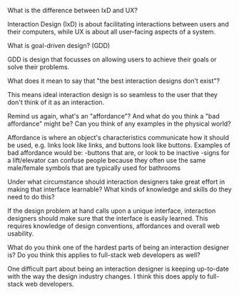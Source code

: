 What is the difference between IxD and UX?

Interaction Design (IxD) is about facilitating interactions between users and their computers, while UX is about all user-facing aspects of a system.

What is goal-driven design? (GDD)

GDD is design that focusses on allowing users to achieve their goals or solve their problems.

What does it mean to say that "the best interaction designs don’t exist"?

This means ideal interaction design is so seamless to the user that they don't think of it as an interaction.

Remind us again, what's an "affordance"? And what do you think a "bad affordance" might be? Can you think of any examples in the physical world?

Affordance is where an object's characteristics communicate how it should be used, e.g. links look like links, and buttons look like buttons.
Examples of bad affordance would be:
-buttons that are, or look to be inactive
-signs for a lift/elevator can confuse people because they often use the same male/female symbols that are typically used for bathrooms

Under what circumstance should interaction designers take great effort in making that interface learnable? What kinds of knowledge and skills do they need to do this?

If the design problem at hand calls upon a unique interface, interaction designers should make sure that the interface is easily learned. This requires knowledge of design conventions, affordances and overall web usability.

What do you think one of the hardest parts of being an interaction designer is? Do you think this applies to full-stack web developers as well?

One difficult part about being an interaction designer is keeping up-to-date with the way the design industry changes. I think this does apply to full-stack web developers. 
